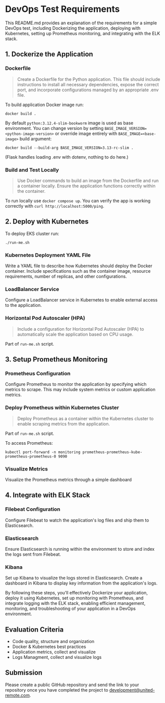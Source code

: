 # DevOps Test Requirements

This README.md provides an explanation of the requirements for a simple DevOps test, including Dockerizing the application, deploying with Kubernetes, setting up Prometheus monitoring, and integrating with the ELK stack.

## 1. Dockerize the Application

### Dockerfile
> Create a Dockerfile for the Python application. This file should include instructions to install all necessary dependencies, expose the correct port, and incorporate configurations managed by an appropriate .env file.

To build application Docker image run:

```shell
docker build .
```

By default `python:3.12.4-slim-bookworm` image is used as base environment. You can change version by setting
`BASE_IMAGE_VERSION=<python-image-version>` or override image entirely with `BASE_IMAGE=<base-image>` build argument:

```shell
docker build --build-arg BASE_IMAGE_VERSION=3.13-rc-slim .
```

(Flask handles loading .env with dotenv, nothing to do here.)

### Build and Test Locally
> Use Docker commands to build an image from the Dockerfile and run a container locally. Ensure the application functions correctly within the container.

To run locally use `docker compose up`. You can verify the app is working correctly with
`curl http://localhost:5000/ping`.

## 2. Deploy with Kubernetes

To deploy EKS cluster run:

```shell
./run-me.sh
```

### Kubernetes Deployment YAML File
Write a YAML file to describe how Kubernetes should deploy the Docker container. Include specifications such as the container image, resource requirements, number of replicas, and other configurations.

### LoadBalancer Service
Configure a LoadBalancer service in Kubernetes to enable external access to the application.

### Horizontal Pod Autoscaler (HPA)
> Include a configuration for Horizontal Pod Autoscaler (HPA) to automatically scale the application based on CPU usage.

Part of `run-me.sh` script.

## 3. Setup Prometheus Monitoring

### Prometheus Configuration
Configure Prometheus to monitor the application by specifying which metrics to scrape. This may include system metrics or custom application metrics.

### Deploy Prometheus within Kubernetes Cluster
> Deploy Prometheus as a container within the Kubernetes cluster to enable scraping metrics from the application.

Part of `run-me.sh` script.

To access Prometheus:

```shell
kubectl port-forward -n monitoring prometheus-prometheus-kube-prometheus-prometheus-0 9090
```

### Visualize Metrics
Visualize the Prometheus metrics through a simple dashboard

## 4. Integrate with ELK Stack

### Filebeat Configuration
Configure Filebeat to watch the application's log files and ship them to Elasticsearch.

### Elasticsearch
Ensure Elasticsearch is running within the environment to store and index the logs sent from Filebeat.

### Kibana
Set up Kibana to visualize the logs stored in Elasticsearch. Create a dashboard in Kibana to display key information from the application's logs.

By following these steps, you'll effectively Dockerize your application, deploy it using Kubernetes, set up monitoring with Prometheus, and integrate logging with the ELK stack, enabling efficient management, monitoring, and troubleshooting of your application in a DevOps environment.

## Evaluation Criteria

- Code quality, structure and organization
- Docker & Kubernetes best practices
- Application metrics, collect and visualize
- Logs Managment, collect and visualize logs

## Submission

Please create a public GitHub repository and send the link to your repository once you have completed the project to <development@united-remote.com>.

